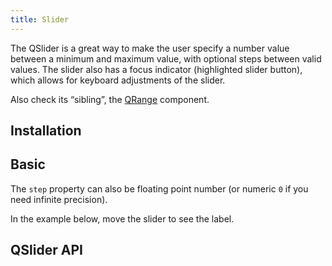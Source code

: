 ```yaml
---
title: Slider
---
```

The QSlider is a great way to make the user specify a number value between a minimum and maximum value, with optional steps between valid values. The slider also has a focus indicator (highlighted slider button), which allows for keyboard adjustments of the slider.

Also check its “sibling”, the [QRange](/vue-components/range) component.

## Installation
<doc-installation components="QSlider" />

## Basic
<doc-example title="Standard" file="QSlider/Standard" />

<doc-example title="With step" file="QSlider/Step" />

The `step` property can also be floating point number (or numeric `0` if you need infinite precision).

<doc-example title="Floating point" file="QSlider/FloatingPoint" />

In the example below, move the slider to see the label.

<doc-example title="With label" file="QSlider/Label" />

<doc-example title="Snaps to steps" file="QSlider/Snap" />

<doc-example title="Markers" file="QSlider/Markers" />

<doc-example title="Always display label" file="QSlider/LabelAlways" />

<doc-example title="Dark" file="QSlider/Dark" dark />

<doc-example title="Lazy input" file="QSlider/Lazy" />

<doc-example title="Readonly" file="QSlider/Readonly" />

<doc-example title="Disable" file="QSlider/Disable" />

<doc-example title="Using with a list" file="QSlider/List" />

## QSlider API
<doc-api file="QSlider" />
